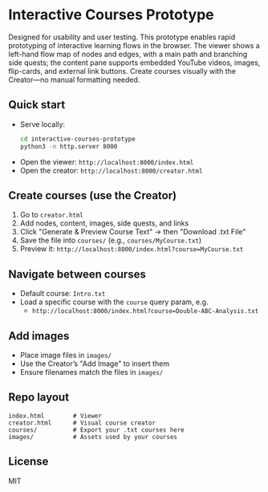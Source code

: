 # Interactive Courses Prototype

Designed for usability and user testing. This prototype enables rapid prototyping of interactive learning flows in the browser. The viewer shows a left-hand flow map of nodes and edges, with a main path and branching side quests; the content pane supports embedded YouTube videos, images, flip-cards, and external link buttons. Create courses visually with the Creator—no manual formatting needed.

## Quick start
- Serve locally:
  ```bash
  cd interactive-courses-prototype
  python3 -m http.server 8000
  ```
- Open the viewer: `http://localhost:8000/index.html`
- Open the creator: `http://localhost:8000/creator.html`

## Create courses (use the Creator)
1) Go to `creator.html`
2) Add nodes, content, images, side quests, and links
3) Click "Generate & Preview Course Text" → then "Download .txt File"
4) Save the file into `courses/` (e.g., `courses/MyCourse.txt`)
5) Preview it: `http://localhost:8000/index.html?course=MyCourse.txt`

## Navigate between courses
- Default course: `Intro.txt`
- Load a specific course with the `course` query param, e.g.
  - `http://localhost:8000/index.html?course=Double-ABC-Analysis.txt`

## Add images
- Place image files in `images/`
- Use the Creator’s "Add Image" to insert them
- Ensure filenames match the files in `images/`

## Repo layout
```
index.html        # Viewer
creator.html      # Visual course creator
courses/          # Export your .txt courses here
images/           # Assets used by your courses
```

## License
MIT 